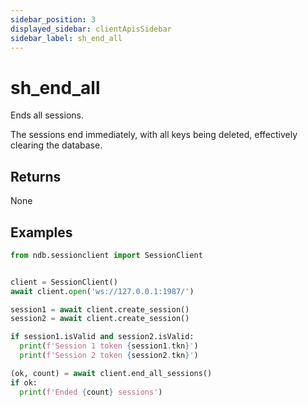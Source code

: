 ```yaml
---
sidebar_position: 3
displayed_sidebar: clientApisSidebar
sidebar_label: sh_end_all
---
```


# sh_end_all
Ends all sessions.

The sessions end immediately, with all keys being deleted, effectively clearing the database.


## Returns
None

## Examples


```py title='Create and end multiple sessions'
from ndb.sessionclient import SessionClient


client = SessionClient()
await client.open('ws://127.0.0.1:1987/')

session1 = await client.create_session()
session2 = await client.create_session()

if session1.isValid and session2.isValid:
  print(f'Session 1 token {session1.tkn}')
  print(f'Session 2 token {session2.tkn}')

(ok, count) = await client.end_all_sessions()
if ok:
  print(f'Ended {count} sessions')
```
